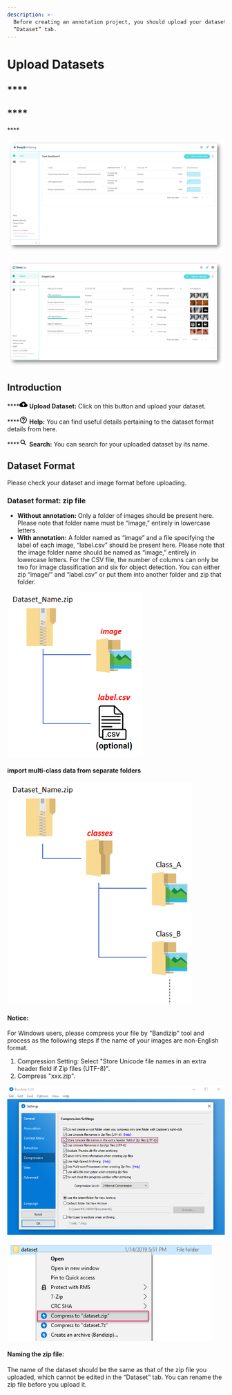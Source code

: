 ```yaml
---
description: >-
  Before creating an annotation project, you should upload your dataset in the
  “Dataset” tab.
---
```


# Upload Datasets

## \*\*\*\*

## \*\*\*\*

\*\*\*\*

![](../../.gitbook/assets/image%20%2843%29.png)

![](../../.gitbook/assets/image%20%2844%29.png)

## **Introduction**

\*\*\*\*![](../../.gitbook/assets/image%20%2822%29.png) **Upload Dataset:** Click on this button and upload your dataset. 

\*\*\*\*![](../../.gitbook/assets/image%20%2819%29.png) **Help:** You can find useful details pertaining to the dataset format details from here. 

\*\*\*\*![](../../.gitbook/assets/image%20%289%29.png) **Search:** You can search for your uploaded dataset by its name.

## Dataset Format

Please check your dataset and image format before uploading. 

### Dataset format: zip file

* **Without annotation:** Only a folder of images should be present here. Please note that folder name must be “image,” entirely in lowercase letters.   
* **With annotation:** A folder named as “image” and a file specifying the label of each image, “label.csv” should be present here. Please note that the image folder name should be named as “image,” entirely in lowercase letters. For the CSV file, the number of columns can only be two for image classification and six for object detection. You can either zip “image/” and “label.csv” or put them into another folder and zip that folder.  

![File structure of the dataset. Image folder &amp; label file should be named exactly as shown.](../../.gitbook/assets/image%20%2896%29.png)

#### import multi-class data from separate folders 

![File structure of the folder-separated multi-class dataset. &quot;Classes&quot; folder should be named exactly as shown.](../../.gitbook/assets/image%20%2847%29.png)





#### Notice:

 For Windows users, please compress your file by "Bandizip" tool and process as the following steps if the name of your images are non-English format.

1. Compression Setting: Select "Store Unicode file names in an extra header field if Zip files \(UTF-8\)".
2. Compress "xxx.zip".

![](../../.gitbook/assets/bandizip3.PNG)

![](../../.gitbook/assets/bandizip4.PNG)

#### Naming the zip file: 

The name of the dataset should be the same as that of the zip file you uploaded, which cannot be edited in the “Dataset” tab. You can rename the zip file before you upload it.


